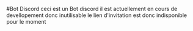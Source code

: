 #Bot Discord
ceci est un Bot discord
il est actuellement en cours de devellopement donc inutilisable
le lien d'invitation est donc indisponible pour le moment